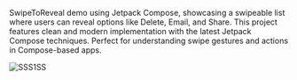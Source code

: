 SwipeToReveal demo using Jetpack Compose, showcasing a swipeable list where users can reveal options like Delete, Email, and Share. This project features clean and modern implementation with the latest Jetpack Compose techniques. Perfect for understanding swipe gestures and actions in Compose-based apps.

![SSS1SS](https://github.com/user-attachments/assets/6e7136cb-65c8-4a77-bd4f-c65f32f0c276)
